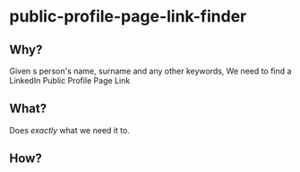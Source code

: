 # public-profile-page-link-finder

## Why?

Given s person's name, surname and any other keywords,
We need to find a LinkedIn Public Profile Page Link


## What?

Does *exactly* what we need it to.

## How?
